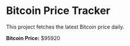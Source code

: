 # Bitcoin Price Tracker

This project fetches the latest Bitcoin price daily.

**Bitcoin Price:** $95920
